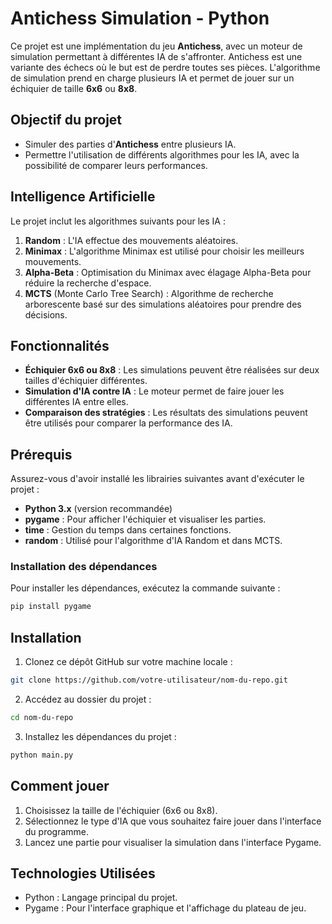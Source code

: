 # Antichess Simulation - Python

Ce projet est une implémentation du jeu **Antichess**, avec un moteur de simulation permettant à différentes IA de s'affronter. Antichess est une variante des échecs où le but est de perdre toutes ses pièces. L'algorithme de simulation prend en charge plusieurs IA et permet de jouer sur un échiquier de taille **6x6** ou **8x8**.

## Objectif du projet

- Simuler des parties d'**Antichess** entre plusieurs IA.
- Permettre l'utilisation de différents algorithmes pour les IA, avec la possibilité de comparer leurs performances.

## Intelligence Artificielle

Le projet inclut les algorithmes suivants pour les IA :

1. **Random** : L'IA effectue des mouvements aléatoires.
2. **Minimax** : L'algorithme Minimax est utilisé pour choisir les meilleurs mouvements.
3. **Alpha-Beta** : Optimisation du Minimax avec élagage Alpha-Beta pour réduire la recherche d'espace.
4. **MCTS** (Monte Carlo Tree Search) : Algorithme de recherche arborescente basé sur des simulations aléatoires pour prendre des décisions.

## Fonctionnalités

- **Échiquier 6x6 ou 8x8** : Les simulations peuvent être réalisées sur deux tailles d'échiquier différentes.
- **Simulation d'IA contre IA** : Le moteur permet de faire jouer les différentes IA entre elles.
- **Comparaison des stratégies** : Les résultats des simulations peuvent être utilisés pour comparer la performance des IA.

## Prérequis

Assurez-vous d'avoir installé les librairies suivantes avant d'exécuter le projet :

- **Python 3.x** (version recommandée)
- **pygame** : Pour afficher l'échiquier et visualiser les parties.
- **time** : Gestion du temps dans certaines fonctions.
- **random** : Utilisé pour l'algorithme d'IA Random et dans MCTS.

### Installation des dépendances

Pour installer les dépendances, exécutez la commande suivante :

```bash
pip install pygame
``` 

## Installation 
 
1. Clonez ce dépôt GitHub sur votre machine locale :
```bash
git clone https://github.com/votre-utilisateur/nom-du-repo.git
``` 

2. Accédez au dossier du projet :
```bash
cd nom-du-repo
``` 

3. Installez les dépendances du projet :
```bash
python main.py
``` 
 
## Comment jouer 

1. Choisissez la taille de l'échiquier (6x6 ou 8x8).
2. Sélectionnez le type d'IA que vous souhaitez faire jouer dans l'interface du programme.
3. Lancez une partie pour visualiser la simulation dans l'interface Pygame.

## Technologies Utilisées

- Python : Langage principal du projet.
- Pygame : Pour l'interface graphique et l'affichage du plateau de jeu.